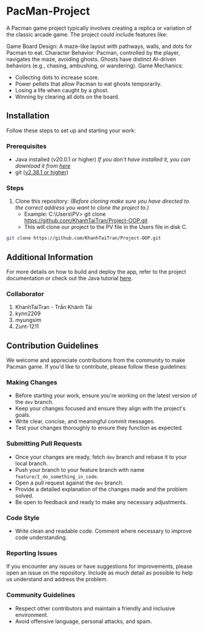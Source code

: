 # PacMan-Project
A Pacman game project typically involves creating a replica or variation of the classic arcade game. The project could include features like:

Game Board Design: A maze-like layout with pathways, walls, and dots for Pacman to eat.
Character Behavior: Pacman, controlled by the player, navigates the maze, avoiding ghosts. Ghosts have distinct AI-driven behaviors (e.g., chasing, ambushing, or wandering).
Game Mechanics:
- Collecting dots to increase score.
- Power pellets that allow Pacman to eat ghosts temporarily.
- Losing a life when caught by a ghost.
- Winning by clearing all dots on the board.

## Installation

Follow these steps to set up and starting your work:

### Prerequisites

- Java installed (v20.0.1 or higher) *If you don't have installed it, you can download it from [here](https://www.oracle.com/java/technologies/downloads/)*
- git ([v2.38.1 or higher](https://git-scm.com/book/en/v2/Getting-Started-Installing-Git))

### Steps

1. Clone this repository: *(Before cloning make sure you have directed to the correct address you want to clone the project to.)*
   - Example: C:\Users\PV> git clone https://github.com/KhanhTaiTran/Project-OOP.git
   - This will clone our project to the PV file in the Users file in disk C.

```bash
git clone https://github.com/KhanhTaiTran/Project-OOP.git
```

## Additional Information

For more details on how to build and deploy the app, refer to the project documentation or check out the Java tutorial [here](https://www.w3schools.com/java/).

### Collaborator

1. KhanhTaiTran - Trần Khánh Tài
2. kynn2209
3. myungsim
4. Zunt-1211

## Contribution Guidelines

We welcome and appreciate contributions from the community to make Pacman game. If you'd like to contribute, please follow these guidelines:

### Making Changes

* Before starting your work, ensure you're working on the latest version of the `dev` branch.
* Keep your changes focused and ensure they align with the project's goals.
* Write clear, concise, and meaningful commit messages.
* Test your changes thoroughly to ensure they function as expected.

### Submitting Pull Requests

* Once your changes are ready, fetch `dev` branch and rebase it to your local branch.
* Push your branch to your feature branch with name `feature/I_do_something_in_code`.
* Open a pull request against the `dev` branch\.
* Provide a detailed explanation of the changes made and the problem solved.
* Be open to feedback and ready to make any necessary adjustments.

### Code Style

* Write clean and readable code. Comment where necessary to improve code understanding.

### Reporting Issues

If you encounter any issues or have suggestions for improvements, please open an issue on the repository. Include as much detail as possible to help us understand and address the problem.

### Community Guidelines

* Respect other contributors and maintain a friendly and inclusive environment.
* Avoid offensive language, personal attacks, and spam.
